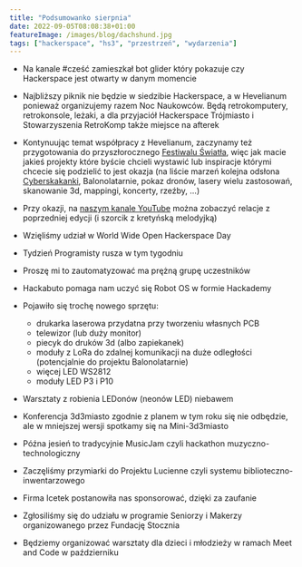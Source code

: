 ```yaml
---
title: "Podsumowanko sierpnia"
date: 2022-09-05T08:08:38+01:00
featureImage: /images/blog/dachshund.jpg
tags: ["hackerspace", "hs3", "przestrzeń", "wydarzenia"]
---
```


- Na kanale #cześć zamieszkał bot glider który pokazuje czy Hackerspace jest otwarty w danym momencie
- Najbliższy piknik nie będzie w siedzibie Hackerspace, a w Hevelianum ponieważ organizujemy razem Noc Naukowców. Będą retrokomputery, retrokonsole, leżaki, a dla przyjaciół Hackerspace Trójmiasto i Stowarzyszenia RetroKomp także miejsce na afterek
- Kontynuując temat współpracy z Hevelianum, zaczynamy też przygotowania do przyszłorocznego [Festiwalu Światła](https://festiwalswiatla.hs3.pl/), więc jak macie jakieś projekty które byście chcieli wystawić lub inspiracje którymi chcecie się podzielić to jest okazja (na liście marzeń kolejna odsłona [Cyberskakanki](/tags/cyberskakanka/), Balonolatarnie, pokaz dronów, lasery wielu zastosowań, skanowanie 3d, mappingi, koncerty, rzeźby, …)
- Przy okazji, na [naszym kanale YouTube](https://www.youtube.com/channel/UC1MjdZvgtGZwSAaveL-Z8CA) można zobaczyć relacje z poprzedniej edycji (i szorcik z kretyńską melodyjką)
- Wzięliśmy udział w World Wide Open Hackerspace Day
- Tydzień Programisty rusza w tym tygodniu
- Proszę mi to zautomatyzować ma prężną grupę uczestników
- Hackabuto pomaga nam uczyć się Robot OS w formie Hackademy

- Pojawiło się trochę nowego sprzętu:
  - drukarka laserowa przydatna przy tworzeniu własnych PCB
  - telewizor (lub duży monitor)
  - piecyk do druków 3d (albo zapiekanek)
  - moduły z LoRa do zdalnej komunikacji na duże odległości (potencjalnie do projektu Balonolatarnie)
  - więcej LED WS2812 
  - moduły LED P3 i P10
  
- Warsztaty z robienia LEDonów (neonów LED) niebawem
- Konferencja 3d3miasto zgodnie z planem w tym roku się nie odbędzie, ale w mniejszej wersji spotkamy się na Mini-3d3miasto
- Późna jesień to tradycyjnie MusicJam czyli hackathon muzyczno-technologiczny
- Zaczęliśmy przymiarki do Projektu Lucienne czyli systemu biblioteczno-inwentarzowego
- Firma Icetek postanowiła nas sponsorować, dzięki za zaufanie
- Zgłosiliśmy się do udziału w programie Seniorzy i Makerzy organizowanego przez Fundację Stocznia
- Będziemy organizować warsztaty dla dzieci i młodzieży w ramach Meet and Code w październiku